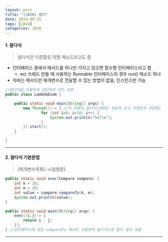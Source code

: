 ```yaml
---
layout: post
title: "[JAVA] 람다"
date: 2024-09-15
tags: [JAVA]
categories: JAVA
---
```


#### 1. 람다식

> 람다식은 다른말로 익명 메소드라고도 함

- 인터페이스 중에서 메서드를 하나만 가지고 있으면 함수형 인터페이스라고 함
    - ex) 쓰레드 만들 때 사용하는 Runnable 인터페이스의 경우 run() 메소드 하나
- 자바는 메서드만 매개변수로 전달할 수 있는 방법이 없음, 인스턴스만 가능

```java
//람다식을 이용하여 간단하게 코드 수정
public class LambdaExam {

	public static void main(String[] args) {
		new Thread(()-> { //이 부분이 람다식(JVM은 생성자 보고 무엇인지 추론함)
				for (int i=0; i<10; i++) {
					System.out.println("hello");
				}
		}).start();
	}

}
```

---

#### 2. 람다식 기본문법

> (매개변수목록)->{실행문}

```java
public static void exec(Compare compare) {
	int k = 10;
	int m = 20;
	int value = compare.compareTo(k, m);
	System.out.println(value);
}

public static void main(String[] args) {
	exec((i,j)-> {
		return i - j;
	});
} //인터페이스에 있는 compareTo 메서드 사용하여 람다식으로 함수 결과 호출
```

---